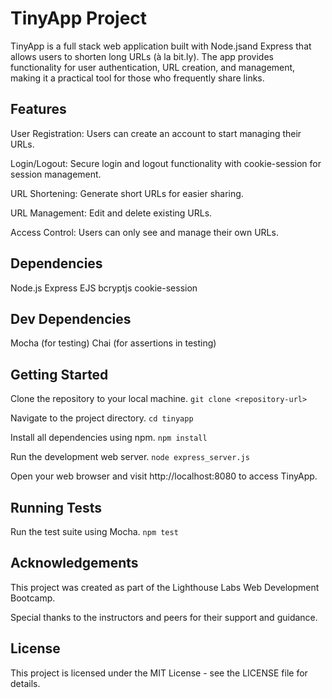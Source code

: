 # TinyApp Project

TinyApp is a full stack web application built with Node.jsand Express that allows users to shorten long URLs (à la bit.ly). The app provides functionality for user authentication, URL creation, and management, making it a practical tool for those who frequently share links.

## Features
User Registration: Users can create an account to start managing their URLs.

Login/Logout: Secure login and logout functionality with cookie-session for session management.

URL Shortening: Generate short URLs for easier sharing.

URL Management: Edit and delete existing URLs.

Access Control: Users can only see and manage their own URLs.

## Dependencies
Node.js
Express
EJS
bcryptjs
cookie-session

## Dev Dependencies
Mocha (for testing)
Chai (for assertions in testing)

## Getting Started
Clone the repository to your local machine.
`git clone <repository-url>`

Navigate to the project directory.
`cd tinyapp`

Install all dependencies using npm.
`npm install`

Run the development web server.
`node express_server.js`

Open your web browser and visit http://localhost:8080 to access TinyApp.

## Running Tests
Run the test suite using Mocha.
`npm test`


## Acknowledgements
This project was created as part of the Lighthouse Labs Web Development Bootcamp.

Special thanks to the instructors and peers for their support and guidance.

## License
This project is licensed under the MIT License - see the LICENSE file for details.
